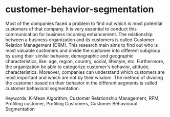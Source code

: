 # customer-behavior-segmentation
Most of the companies faced a problem to find out which is most potential customers of that company. It is very essential to conduct this communication for business incoming enhancement. The relationship between a business organization and its customers is called Customer Relation Management (CRM). This research main aims to find out who is most valuable customers and divide the customer into different subgroup by using their similar behavior, demographic and geographic characteristics, like: age, region, country, social, lifestyle, etc. Furthermore, the organization be able to categorize customer's behavior, attitude, characteristics. Moreover, companies can understand which customers are most important and which are not by their wisdom. The method of dividing the customer based on their behavior in the different segments is called customer behavioral segmentation.



Keywords: K-Mean Algorithm, Customer Relationship Management, RFM, Profiling customer, Profiling Customers, Customer Behavioural Segmentation 
